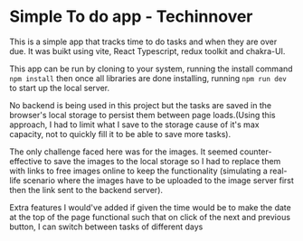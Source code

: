 # Simple To do app - Techinnover

This is a simple app that tracks time to do tasks and when they are over due. It was buikt using vite, React Typescript, redux toolkit and chakra-UI.

This app can be run by cloning to your system, running the install command `npm install` then once all libraries are done installing, running `npm run dev` to start up the local server.

No backend is being used in this project but the tasks are saved in the browser's local storage to persist them between page loads.(Using this approach, I had to limit what I save to the storage cause of it's max capacity, not to quickly fill it to be able to save more tasks).

The only challenge faced here was for the images. It seemed counter-effective to save the images to the local storage so I had to replace them with links to free images online to keep the functionality (simulating a real-life scenario where the images have to be uploaded to the image server first then the link sent to the backend server).

Extra features I would've added if given the time would be to make the date at the top of the page functional such that on click of the next and previous button, I can switch between tasks of different days

